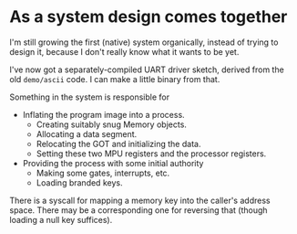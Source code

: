 As a system design comes together
=================================

I'm still growing the first (native) system organically, instead of trying to
design it, because I don't really know what it wants to be yet.


I've now got a separately-compiled UART driver sketch, derived from the old
`demo/ascii` code.  I can make a little binary from that.

Something in the system is responsible for
- Inflating the program image into a process.
  - Creating suitably snug Memory objects.
  - Allocating a data segment.
  - Relocating the GOT and initializing the data.
  - Setting these two MPU registers and the processor registers.
- Providing the process with some initial authority
  - Making some gates, interrupts, etc.
  - Loading branded keys.

There is a syscall for mapping a memory key into the caller's address space.
There may be a corresponding one for reversing that (though loading a null key
suffices).




